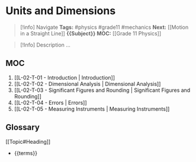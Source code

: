 # Units and Dimensions

> [!info] Navigate
> **Tags:**  #physics #grade11 #mechanics 
> **Next:**  [[Motion in a Straight Line]]
> **{{Subject}} MOC:** [[Grade 11 Physics]]

> [!Info] Description
...

## MOC
1. [[L-02-T-01 -  Introduction | Introduction]]
2. [[L-02-T-02 - Dimensional Analysis | Dimensional Analysis]]
3. [[L-02-T-03 - Significant Figures and Rounding | Significant Figures and Rounding]]
4. [[L-02-T-04 - Errors | Errors]]
5. [[L-02-T-05 - Measuring Instruments | Measuring Instruments]]

## Glossary
[[Topic#Heading]]
- {{terms}}